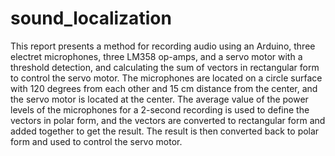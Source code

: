 # sound_localization

This report presents a method for recording audio using an Arduino, three electret microphones, three LM358 op-amps, and a servo motor with a threshold detection, and calculating the sum of vectors in rectangular form to control the servo motor. The microphones are located on a circle surface with 120 degrees from each other and 15 cm distance from the center, and the servo motor is located at the center. The average value of the power levels of the microphones for a 2-second recording is used to define the vectors in polar form, and the vectors are converted to rectangular form and added together to get the result. The result is then converted back to polar form and used to control the servo motor.
